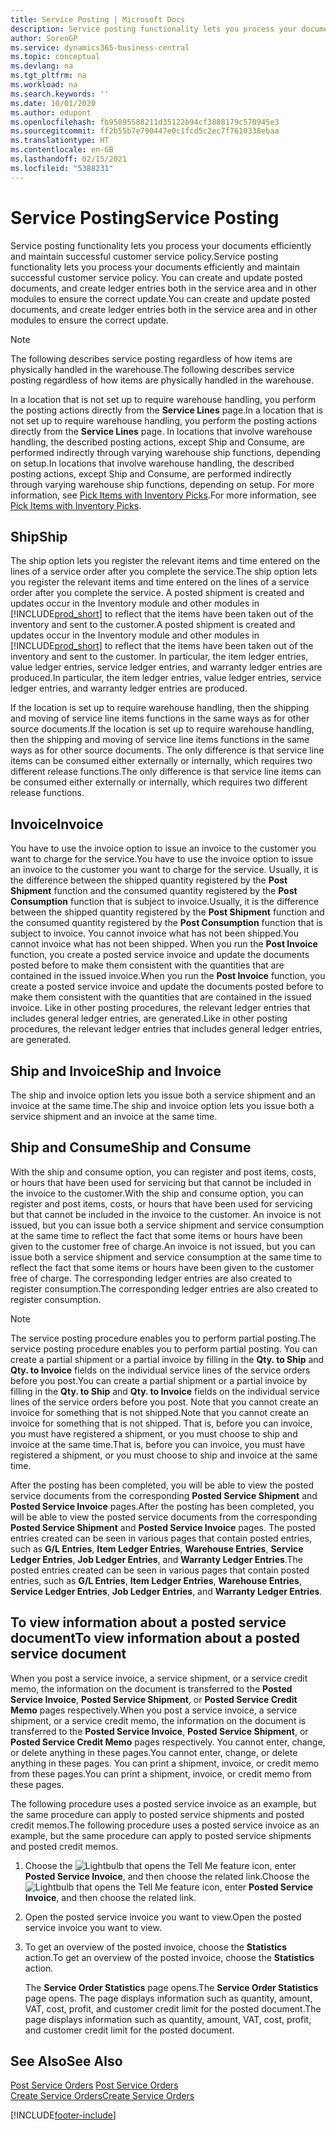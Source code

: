 ```yaml
---
title: Service Posting | Microsoft Docs
description: Service posting functionality lets you process your documents efficiently and maintain successful customer service policy. You can create and update posted documents, and create ledger entries both in the service area and in other modules to ensure the correct update.
author: SorenGP
ms.service: dynamics365-business-central
ms.topic: conceptual
ms.devlang: na
ms.tgt_pltfrm: na
ms.workload: na
ms.search.keywords: ''
ms.date: 10/01/2020
ms.author: edupont
ms.openlocfilehash: fb95895588211d35122b94cf3888179c570945e3
ms.sourcegitcommit: ff2b55b7e790447e0c1fcd5c2ec7f7610338ebaa
ms.translationtype: HT
ms.contentlocale: en-GB
ms.lasthandoff: 02/15/2021
ms.locfileid: "5388231"
---
```

# <a name="service-posting"></a><span data-ttu-id="aec7e-104">Service Posting</span><span class="sxs-lookup"><span data-stu-id="aec7e-104">Service Posting</span></span>
<span data-ttu-id="aec7e-105">Service posting functionality lets you process your documents efficiently and maintain successful customer service policy.</span><span class="sxs-lookup"><span data-stu-id="aec7e-105">Service posting functionality lets you process your documents efficiently and maintain successful customer service policy.</span></span> <span data-ttu-id="aec7e-106">You can create and update posted documents, and create ledger entries both in the service area and in other modules to ensure the correct update.</span><span class="sxs-lookup"><span data-stu-id="aec7e-106">You can create and update posted documents, and create ledger entries both in the service area and in other modules to ensure the correct update.</span></span>  

> [!NOTE]  
>  <span data-ttu-id="aec7e-107">The following describes service posting regardless of how items are physically handled in the warehouse.</span><span class="sxs-lookup"><span data-stu-id="aec7e-107">The following describes service posting regardless of how items are physically handled in the warehouse.</span></span>  
>   
>  <span data-ttu-id="aec7e-108">In a location that is not set up to require warehouse handling, you perform the posting actions directly from the **Service Lines** page.</span><span class="sxs-lookup"><span data-stu-id="aec7e-108">In a location that is not set up to require warehouse handling, you perform the posting actions directly from the **Service Lines** page.</span></span> <span data-ttu-id="aec7e-109">In locations that involve warehouse handling, the described posting actions, except Ship and Consume, are performed indirectly through varying warehouse ship functions, depending on setup.</span><span class="sxs-lookup"><span data-stu-id="aec7e-109">In locations that involve warehouse handling, the described posting actions, except Ship and Consume, are performed indirectly through varying warehouse ship functions, depending on setup.</span></span> <span data-ttu-id="aec7e-110">For more information, see [Pick Items with Inventory Picks](warehouse-how-to-pick-items-with-inventory-picks.md).</span><span class="sxs-lookup"><span data-stu-id="aec7e-110">For more information, see [Pick Items with Inventory Picks](warehouse-how-to-pick-items-with-inventory-picks.md).</span></span>  

## <a name="ship"></a><span data-ttu-id="aec7e-111">Ship</span><span class="sxs-lookup"><span data-stu-id="aec7e-111">Ship</span></span>  
<span data-ttu-id="aec7e-112">The ship option lets you register the relevant items and time entered on the lines of a service order after you complete the service.</span><span class="sxs-lookup"><span data-stu-id="aec7e-112">The ship option lets you register the relevant items and time entered on the lines of a service order after you complete the service.</span></span> <span data-ttu-id="aec7e-113">A posted shipment is created and updates occur in the Inventory module and other modules in [!INCLUDE[prod_short](includes/prod_short.md)] to reflect that the items have been taken out of the inventory and sent to the customer.</span><span class="sxs-lookup"><span data-stu-id="aec7e-113">A posted shipment is created and updates occur in the Inventory module and other modules in [!INCLUDE[prod_short](includes/prod_short.md)] to reflect that the items have been taken out of the inventory and sent to the customer.</span></span> <span data-ttu-id="aec7e-114">In particular, the item ledger entries, value ledger entries, service ledger entries, and warranty ledger entries are produced.</span><span class="sxs-lookup"><span data-stu-id="aec7e-114">In particular, the item ledger entries, value ledger entries, service ledger entries, and warranty ledger entries are produced.</span></span>  

<span data-ttu-id="aec7e-115">If the location is set up to require warehouse handling, then the shipping and moving of service line items functions in the same ways as for other source documents.</span><span class="sxs-lookup"><span data-stu-id="aec7e-115">If the location is set up to require warehouse handling, then the shipping and moving of service line items functions in the same ways as for other source documents.</span></span> <span data-ttu-id="aec7e-116">The only difference is that service line items can be consumed either externally or internally, which requires two different release functions.</span><span class="sxs-lookup"><span data-stu-id="aec7e-116">The only difference is that service line items can be consumed either externally or internally, which requires two different release functions.</span></span>

## <a name="invoice"></a><span data-ttu-id="aec7e-117">Invoice</span><span class="sxs-lookup"><span data-stu-id="aec7e-117">Invoice</span></span>  
<span data-ttu-id="aec7e-118">You have to use the invoice option to issue an invoice to the customer you want to charge for the service.</span><span class="sxs-lookup"><span data-stu-id="aec7e-118">You have to use the invoice option to issue an invoice to the customer you want to charge for the service.</span></span> <span data-ttu-id="aec7e-119">Usually, it is the difference between the shipped quantity registered by the **Post Shipment** function and the consumed quantity registered by the **Post Consumption** function that is subject to invoice.</span><span class="sxs-lookup"><span data-stu-id="aec7e-119">Usually, it is the difference between the shipped quantity registered by the **Post Shipment** function and the consumed quantity registered by the **Post Consumption** function that is subject to invoice.</span></span> <span data-ttu-id="aec7e-120">You cannot invoice what has not been shipped.</span><span class="sxs-lookup"><span data-stu-id="aec7e-120">You cannot invoice what has not been shipped.</span></span> <span data-ttu-id="aec7e-121">When you run the **Post Invoice** function, you create a posted service invoice and update the documents posted before to make them consistent with the quantities that are contained in the issued invoice.</span><span class="sxs-lookup"><span data-stu-id="aec7e-121">When you run the **Post Invoice** function, you create a posted service invoice and update the documents posted before to make them consistent with the quantities that are contained in the issued invoice.</span></span> <span data-ttu-id="aec7e-122">Like in other posting procedures, the relevant ledger entries that includes general ledger entries, are generated.</span><span class="sxs-lookup"><span data-stu-id="aec7e-122">Like in other posting procedures, the relevant ledger entries that includes general ledger entries, are generated.</span></span>  

## <a name="ship-and-invoice"></a><span data-ttu-id="aec7e-123">Ship and Invoice</span><span class="sxs-lookup"><span data-stu-id="aec7e-123">Ship and Invoice</span></span>  
<span data-ttu-id="aec7e-124">The ship and invoice option lets you issue both a service shipment and an invoice at the same time.</span><span class="sxs-lookup"><span data-stu-id="aec7e-124">The ship and invoice option lets you issue both a service shipment and an invoice at the same time.</span></span>  

## <a name="ship-and-consume"></a><span data-ttu-id="aec7e-125">Ship and Consume</span><span class="sxs-lookup"><span data-stu-id="aec7e-125">Ship and Consume</span></span>  
<span data-ttu-id="aec7e-126">With the ship and consume option, you can register and post items, costs, or hours that have been used for servicing but that cannot be included in the invoice to the customer.</span><span class="sxs-lookup"><span data-stu-id="aec7e-126">With the ship and consume option, you can register and post items, costs, or hours that have been used for servicing but that cannot be included in the invoice to the customer.</span></span> <span data-ttu-id="aec7e-127">An invoice is not issued, but you can issue both a service shipment and service consumption at the same time to reflect the fact that some items or hours have been given to the customer free of charge.</span><span class="sxs-lookup"><span data-stu-id="aec7e-127">An invoice is not issued, but you can issue both a service shipment and service consumption at the same time to reflect the fact that some items or hours have been given to the customer free of charge.</span></span> <span data-ttu-id="aec7e-128">The corresponding ledger entries are also created to register consumption.</span><span class="sxs-lookup"><span data-stu-id="aec7e-128">The corresponding ledger entries are also created to register consumption.</span></span>  

> [!NOTE]  
>  <span data-ttu-id="aec7e-129">The service posting procedure enables you to perform partial posting.</span><span class="sxs-lookup"><span data-stu-id="aec7e-129">The service posting procedure enables you to perform partial posting.</span></span> <span data-ttu-id="aec7e-130">You can create a partial shipment or a partial invoice by filling in the **Qty. to Ship** and **Qty. to Invoice** fields on the individual service lines of the service orders before you post.</span><span class="sxs-lookup"><span data-stu-id="aec7e-130">You can create a partial shipment or a partial invoice by filling in the **Qty. to Ship** and **Qty. to Invoice** fields on the individual service lines of the service orders before you post.</span></span> <span data-ttu-id="aec7e-131">Note that you cannot create an invoice for something that is not shipped.</span><span class="sxs-lookup"><span data-stu-id="aec7e-131">Note that you cannot create an invoice for something that is not shipped.</span></span> <span data-ttu-id="aec7e-132">That is, before you can invoice, you must have registered a shipment, or you must choose to ship and invoice at the same time.</span><span class="sxs-lookup"><span data-stu-id="aec7e-132">That is, before you can invoice, you must have registered a shipment, or you must choose to ship and invoice at the same time.</span></span>  

<span data-ttu-id="aec7e-133">After the posting has been completed, you will be able to view the posted service documents from the corresponding **Posted Service Shipment** and **Posted Service Invoice** pages.</span><span class="sxs-lookup"><span data-stu-id="aec7e-133">After the posting has been completed, you will be able to view the posted service documents from the corresponding **Posted Service Shipment** and **Posted Service Invoice** pages.</span></span> <span data-ttu-id="aec7e-134">The posted entries created can be seen in various pages that contain posted entries, such as **G/L Entries**, **Item Ledger Entries**, **Warehouse Entries**, **Service Ledger Entries**, **Job Ledger Entries**, and **Warranty Ledger Entries**.</span><span class="sxs-lookup"><span data-stu-id="aec7e-134">The posted entries created can be seen in various pages that contain posted entries, such as **G/L Entries**, **Item Ledger Entries**, **Warehouse Entries**, **Service Ledger Entries**, **Job Ledger Entries**, and **Warranty Ledger Entries**.</span></span>  

## <a name="to-view-information-about-a-posted-service-document"></a><span data-ttu-id="aec7e-135">To view information about a posted service document</span><span class="sxs-lookup"><span data-stu-id="aec7e-135">To view information about a posted service document</span></span>  
<span data-ttu-id="aec7e-136">When you post a service invoice, a service shipment, or a service credit memo, the information on the document is transferred to the **Posted Service Invoice**, **Posted Service Shipment**, or **Posted Service Credit Memo** pages respectively.</span><span class="sxs-lookup"><span data-stu-id="aec7e-136">When you post a service invoice, a service shipment, or a service credit memo, the information on the document is transferred to the **Posted Service Invoice**, **Posted Service Shipment**, or **Posted Service Credit Memo** pages respectively.</span></span> <span data-ttu-id="aec7e-137">You cannot enter, change, or delete anything in these pages.</span><span class="sxs-lookup"><span data-stu-id="aec7e-137">You cannot enter, change, or delete anything in these pages.</span></span> <span data-ttu-id="aec7e-138">You can print a shipment, invoice, or credit memo from these pages.</span><span class="sxs-lookup"><span data-stu-id="aec7e-138">You can print a shipment, invoice, or credit memo from these pages.</span></span>  

<span data-ttu-id="aec7e-139">The following procedure uses a posted service invoice as an example, but the same procedure can apply to posted service shipments and posted credit memos.</span><span class="sxs-lookup"><span data-stu-id="aec7e-139">The following procedure uses a posted service invoice as an example, but the same procedure can apply to posted service shipments and posted credit memos.</span></span>  

1. <span data-ttu-id="aec7e-140">Choose the ![Lightbulb that opens the Tell Me feature](media/ui-search/search_small.png "Tell me what you want to do") icon, enter **Posted Service Invoice**, and then choose the related link.</span><span class="sxs-lookup"><span data-stu-id="aec7e-140">Choose the ![Lightbulb that opens the Tell Me feature](media/ui-search/search_small.png "Tell me what you want to do") icon, enter **Posted Service Invoice**, and then choose the related link.</span></span>  
2. <span data-ttu-id="aec7e-141">Open the posted service invoice you want to view.</span><span class="sxs-lookup"><span data-stu-id="aec7e-141">Open the posted service invoice you want to view.</span></span>  
3. <span data-ttu-id="aec7e-142">To get an overview of the posted invoice, choose the **Statistics** action.</span><span class="sxs-lookup"><span data-stu-id="aec7e-142">To get an overview of the posted invoice, choose the **Statistics** action.</span></span>  

    <span data-ttu-id="aec7e-143">The **Service Order Statistics** page opens.</span><span class="sxs-lookup"><span data-stu-id="aec7e-143">The **Service Order Statistics** page opens.</span></span> <span data-ttu-id="aec7e-144">The page displays information such as quantity, amount, VAT, cost, profit, and customer credit limit for the posted document.</span><span class="sxs-lookup"><span data-stu-id="aec7e-144">The page displays information such as quantity, amount, VAT, cost, profit, and customer credit limit for the posted document.</span></span>

## <a name="see-also"></a><span data-ttu-id="aec7e-145">See Also</span><span class="sxs-lookup"><span data-stu-id="aec7e-145">See Also</span></span>  
<span data-ttu-id="aec7e-146">[Post Service Orders](service-how-to-post-service-orders.md) </span><span class="sxs-lookup"><span data-stu-id="aec7e-146">[Post Service Orders](service-how-to-post-service-orders.md) </span></span>  
[<span data-ttu-id="aec7e-147">Create Service Orders</span><span class="sxs-lookup"><span data-stu-id="aec7e-147">Create Service Orders</span></span>](service-how-to-create-service-orders.md)


[!INCLUDE[footer-include](includes/footer-banner.md)]